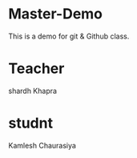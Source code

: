 # Master-Demo
This is a demo for git &amp; Github class.


# Teacher
shardh Khapra

# studnt 
Kamlesh Chaurasiya